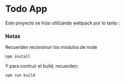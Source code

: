 # Todo App


Este proyecto se hizo utilizando webpack por lo tanto : 

### Notas

Recuerden reconstruir los modulos de node


```
npm install
```

Y para contruir el build, recuerden: 

```
npm run build
```
